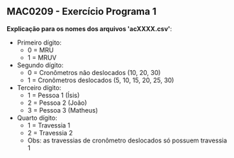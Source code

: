 ## MAC0209 - Exercício Programa 1

**Explicação para os nomes dos arquivos 'acXXXX.csv'**:

- Primeiro dígito:
    - 0 = MRU
    - 1 = MRUV
- Segundo dígito:
    - 0 = Cronômetros não deslocados (10, 20, 30)
    - 1 = Cronômetros deslocados (5, 10, 15, 20, 25, 30)
- Terceiro dígito:
    - 1 = Pessoa 1 (Ísis)
    - 2 = Pessoa 2 (João)
    - 3 = Pessoa 3 (Matheus)
- Quarto dígito:
    - 1 = Travessia 1
    - 2 = Travessia 2
    - Obs: as travessias de cronômetro deslocados só possuem travessia 1
